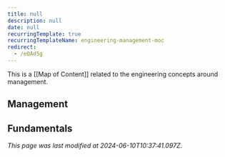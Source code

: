 ```yaml
---
title: null
description: null
date: null
recurringTemplate: true
recurringTemplateName: engineering-management-moc
redirect:
  - /eQAd5g
---
```


This is a [[Map of Content]] related to the engineering concepts around management.

## Management

## Fundamentals

_This page was last modified at 2024-06-10T10:37:41.097Z_.
